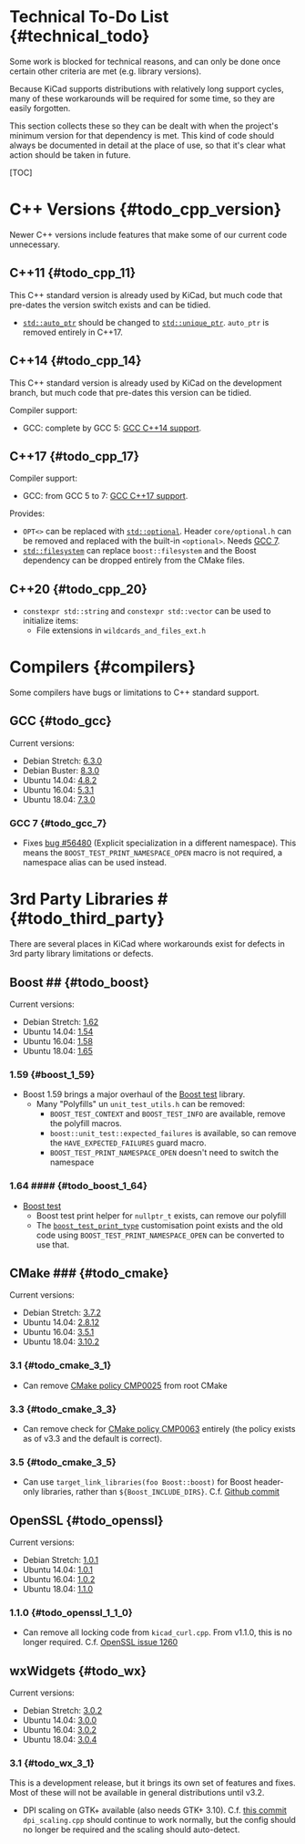 # Technical To-Do List {#technical_todo}

Some work is blocked for technical reasons, and can only be done once
certain other criteria are met (e.g. library versions).

Because KiCad supports distributions with relatively long support cycles,
many of these workarounds will be required for some time, so they are easily
forgotten.

This section collects these so they can be dealt with when the project's
minimum version for that dependency is met. This kind of code should always be
documented in detail at the place of use, so that it's clear what action should
be taken in future.

[TOC]

# C++ Versions {#todo_cpp_version}

Newer C++ versions include features that make some of our current code unnecessary.

## C++11 {#todo_cpp_11}

This C++ standard version is already used by KiCad, but much code that pre-dates
the version switch exists and can be tidied.

* [`std::auto_ptr`](https://en.cppreference.com/w/cpp/memory/auto_ptr)
  should be changed to [`std::unique_ptr`](https://en.cppreference.com/w/cpp/memory/unique_ptr).
  `auto_ptr` is removed entirely in C++17.

## C++14 {#todo_cpp_14}

This C++ standard version is already used by KiCad on the development branch, but much code
that pre-dates this version can be tidied.

Compiler support:

* GCC: complete by GCC 5: [GCC C++14 support](https://gcc.gnu.org/projects/cxx-status.html#cxx14).

## C++17 {#todo_cpp_17}

Compiler support:

* GCC: from GCC 5 to 7: [GCC C++17 support](https://gcc.gnu.org/projects/cxx-status.html#cxx17).

Provides:

* `OPT<>` can be replaced with [`std::optional`](https://en.cppreference.com/w/cpp/utility/optional).
  Header `core/optional.h` can be removed and replaced with the built-in `<optional>`.
  Needs [GCC 7][].
* [`std::filesystem`](https://en.cppreference.com/w/cpp/filesystem)
  can replace `boost::filesystem` and the Boost dependency can be dropped entirely
  from the CMake files.


## C++20 {#todo_cpp_20}

* `constexpr std::string` and `constexpr std::vector` can be used to initialize items:
    * File extensions in `wildcards_and_files_ext.h`

# Compilers {#compilers}

Some compilers have bugs or limitations to C++ standard support.

## GCC {#todo_gcc}

Current versions:

* Debian Stretch: [6.3.0](https://packages.debian.org/stretch/gcc)
* Debian Buster: [8.3.0](https://packages.debian.org/buster/gcc)
* Ubuntu 14.04: [4.8.2](https://packages.ubuntu.com/trusty/gcc)
* Ubuntu 16.04: [5.3.1](https://packages.ubuntu.com/xenial/gcc)
* Ubuntu 18.04: [7.3.0](https://packages.ubuntu.com/bionic/gcc)

### GCC 7 {#todo_gcc_7}

* Fixes [bug #56480](https://gcc.gnu.org/bugzilla/show_bug.cgi?id=56480)
  (Explicit specialization in a different namespace). This
  means the `BOOST_TEST_PRINT_NAMESPACE_OPEN` macro is not required, a namespace
  alias can be used instead.

# 3rd Party Libraries # {#todo_third_party}

There are several places in KiCad where workarounds exist for defects in 3rd
party library limitations or defects.

## Boost ## {#todo_boost}

Current versions:

* Debian Stretch: [1.62](https://packages.debian.org/stretch/libboost-dev)
* Ubuntu 14.04: [1.54](https://packages.ubuntu.com/trusty/libboost-dev)
* Ubuntu 16.04: [1.58](https://packages.ubuntu.com/xenial/libboost-dev)
* Ubuntu 18.04: [1.65](https://packages.ubuntu.com/bionic/libboost-dev)

### 1.59 {#boost_1_59}

* Boost 1.59 brings a major overhaul of the [Boost test][] library.
    * Many "Polyfills" un `unit_test_utils.h` can be removed:
        * `BOOST_TEST_CONTEXT` and `BOOST_TEST_INFO` are available, remove the
          polyfill macros.
        * `boost::unit_test::expected_failures` is available, so can remove the
          `HAVE_EXPECTED_FAILURES` guard macro.
        * `BOOST_TEST_PRINT_NAMESPACE_OPEN` doesn't need to switch the namespace

### 1.64 #### {#todo_boost_1_64}

* [Boost test][]
    * Boost test print helper for `nullptr_t` exists, can remove our polyfill
    * The [`boost_test_print_type`](https://www.boost.org/doc/libs/master/libs/test/doc/html/boost_test/test_output/test_tools_support_for_logging/testing_tool_output_disable.html)
      customisation point exists and the old code using `BOOST_TEST_PRINT_NAMESPACE_OPEN`
      can be converted to use that.

## CMake ### {#todo_cmake}

Current versions:

* Debian Stretch: [3.7.2](https://packages.debian.org/stretch/cmake)
* Ubuntu 14.04: [2.8.12](https://packages.ubuntu.com/trusty/cmake)
* Ubuntu 16.04: [3.5.1](https://packages.ubuntu.com/xenial/cmake)
* Ubuntu 18.04: [3.10.2](https://packages.ubuntu.com/bionic/cmake)

### 3.1 {#todo_cmake_3_1}

* Can remove [CMake policy CMP0025](https://cmake.org/cmake/help/v3.0/policy/CMP0025.html)
  from root CMake

### 3.3 {#todo_cmake_3_3}

* Can remove check for [CMake policy CMP0063](https://cmake.org/cmake/help/git-stage/policy/CMP0063.html)
  entirely (the policy exists as of v3.3 and the default is correct).

### 3.5 {#todo_cmake_3_5}

* Can use `target_link_libraries(foo Boost::boost)` for Boost header-only libraries,
  rather than `${Boost_INCLUDE_DIRS}`.
  C.f. [Github commit](https://github.com/Kitware/CMake/commit/3f9b081f6ee85e0691c36496d989edbe8382589d)

## OpenSSL {#todo_openssl}

Current versions:

* Debian Stretch: [1.0.1](https://packages.debian.org/stretch/openssl)
* Ubuntu 14.04: [1.0.1](https://packages.ubuntu.com/trusty/openssl)
* Ubuntu 16.04: [1.0.2](https://packages.ubuntu.com/xenial/openssl)
* Ubuntu 18.04: [1.1.0](https://packages.ubuntu.com/bionic/openssl)

### 1.1.0 {#todo_openssl_1_1_0}

* Can remove all locking code from `kicad_curl.cpp`. From v1.1.0, this is no
  longer required. C.f. [OpenSSL issue 1260](https://github.com/openssl/openssl/issues/1260)

## wxWidgets {#todo_wx}

Current versions:

* Debian Stretch: [3.0.2](https://packages.debian.org/stretch/wx-common)
* Ubuntu 14.04: [3.0.0](https://packages.ubuntu.com/trusty/wx-common)
* Ubuntu 16.04: [3.0.2](https://packages.ubuntu.com/xenial/wx-common)
* Ubuntu 18.04: [3.0.4](https://packages.ubuntu.com/bionic/wx-common)

### 3.1 {#todo_wx_3_1}

This is a development release, but it brings its own set of features and fixes.
Most of these will not be available in general distributions until v3.2.

* DPI scaling on GTK+ available (also needs GTK+ 3.10).
  C.f. [this commit](https://github.com/wxWidgets/wxWidgets/commit/f95fd11e08482697c3b0c0a9d2ccd661134480ee)
  `dpi_scaling.cpp` should continue to work normally, but the config should
  no longer be required and the scaling should auto-detect.


[Boost test]: https://github.com/boostorg/test
[GCC 7]: https://gcc.gnu.org/gcc-7/changes.html
